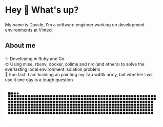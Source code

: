 <h1 align="left">Hey 👋 What's up?</h1>

###

<p align="left">My name is Davide, I'm a software engineer working on development environments at Vinted</p>

###

<h2 align="left">About me</h2>

###

<p align="left">✨ Developing in Ruby and Go<br>⚙️ Using mise, rbenv, docker, colima and nix (and others) to solve the everlasting local environment isolation problem<br>🎲 Fun fact: I am building an painting my Tau w40k army, but whether I will use it one day is a tough question</p>

###

<img src="https://raw.githubusercontent.com/texdade/texdade/output/snake.svg" alt="Snake animation" />

###
